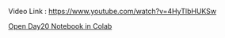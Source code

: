 Video Link : https://www.youtube.com/watch?v=4HyTlbHUKSw

[Open Day20 Notebook in Colab](https://colab.research.google.com/github/Harshkumar-2024/100-days-of-machine-learning/blob/main/day20-univariate-analysis/day20.ipynb)
